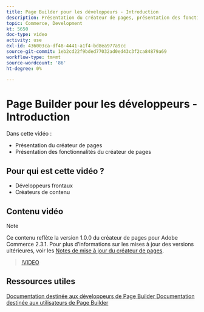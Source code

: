 ```yaml
---
title: Page Builder pour les développeurs - Introduction
description: Présentation du créateur de pages, présentation des fonctionnalités du créateur de pages
topic: Commerce, Development
kt: 5650
doc-type: video
activity: use
exl-id: 436003ca-df48-4441-a1f4-bd8ea977a9cc
source-git-commit: 1eb2cd22f9bded77032ad0ed43c3f2ca84879a69
workflow-type: tm+mt
source-wordcount: '86'
ht-degree: 0%

---
```


# Page Builder pour les développeurs - Introduction

Dans cette vidéo :

- Présentation du créateur de pages
- Présentation des fonctionnalités du créateur de pages

## Pour qui est cette vidéo ?

- Développeurs frontaux
- Créateurs de contenu

## Contenu vidéo

>[!NOTE]
>
>Ce contenu reflète la version 1.0.0 du créateur de pages pour Adobe Commerce 2.3.1. Pour plus d’informations sur les mises à jour des versions ultérieures, voir les [Notes de mise à jour du créateur de pages](https://devdocs.magento.com/page-builder/docs/release-notes.html).

>[!VIDEO](https://video.tv.adobe.com/v/35709?quality=12&learn=on)

## Ressources utiles

[Documentation destinée aux développeurs de Page Builder ](https://devdocs.magento.com/page-builder/docs/index.html)
[Documentation destinée aux utilisateurs de Page Builder](https://docs.magento.com/user-guide/cms/page-builder.html)
